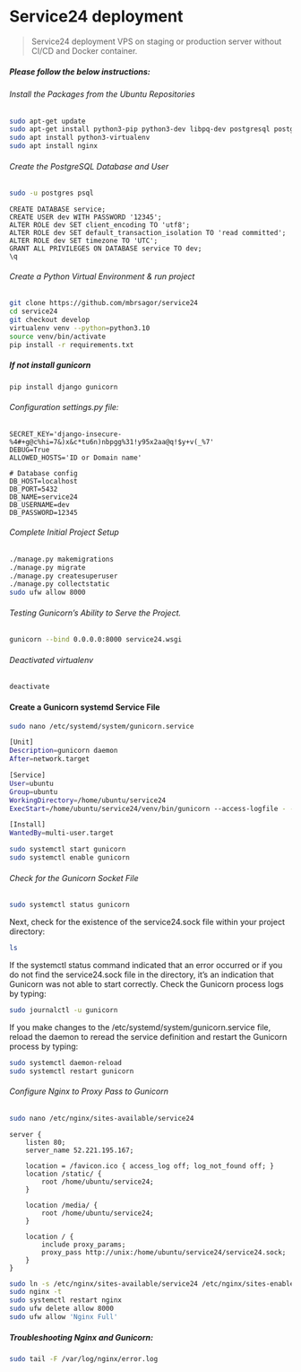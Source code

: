 # Service24 deployment

> Service24 deployment VPS on staging or production server without CI/CD and Docker container.

##### Please follow the below instructions:

###### Install the Packages from the Ubuntu Repositories
```bash
sudo apt-get update
sudo apt-get install python3-pip python3-dev libpq-dev postgresql postgresql-contrib nginx
sudo apt install python3-virtualenv
sudo apt install nginx
```

###### Create the PostgreSQL Database and User
```bash
sudo -u postgres psql
```

```postgresql
CREATE DATABASE service;
CREATE USER dev WITH PASSWORD '12345';
ALTER ROLE dev SET client_encoding TO 'utf8';
ALTER ROLE dev SET default_transaction_isolation TO 'read committed';
ALTER ROLE dev SET timezone TO 'UTC';
GRANT ALL PRIVILEGES ON DATABASE service TO dev;
\q
```

###### Create a Python Virtual Environment & run project
```bash
git clone https://github.com/mbrsagor/service24
cd service24
git checkout develop
virtualenv venv --python=python3.10
source venv/bin/activate
pip install -r requirements.txt
```

##### If not install gunicorn
```bash
pip install django gunicorn
```

###### Configuration settings.py file:
```.dotenv
SECRET_KEY='django-insecure-%4#+g@c%hi=7&)x&c*tu6n)nbpgg%31!y95x2aa@q!$y+v(_%7'
DEBUG=True
ALLOWED_HOSTS='ID or Domain name'

# Database config
DB_HOST=localhost
DB_PORT=5432
DB_NAME=service24
DB_USERNAME=dev
DB_PASSWORD=12345
```


###### Complete Initial Project Setup

```bash
./manage.py makemigrations
./manage.py migrate
./manage.py createsuperuser
./manage.py collectstatic
sudo ufw allow 8000
```

###### Testing Gunicorn’s Ability to Serve the Project.
````bash
gunicorn --bind 0.0.0.0:8000 service24.wsgi
````
###### Deactivated virtualenv
```bash
deactivate
```

#### Create a Gunicorn systemd Service File
````bash
sudo nano /etc/systemd/system/gunicorn.service
````
```bash
[Unit]
Description=gunicorn daemon
After=network.target

[Service]
User=ubuntu
Group=ubuntu
WorkingDirectory=/home/ubuntu/service24
ExecStart=/home/ubuntu/service24/venv/bin/gunicorn --access-logfile - --workers 3 --bind unix:/home/ubuntu/service24/service24.sock service24.wsgi:application

[Install]
WantedBy=multi-user.target
```

```bash
sudo systemctl start gunicorn
sudo systemctl enable gunicorn
```

###### Check for the Gunicorn Socket File
````bash
sudo systemctl status gunicorn
````

Next, check for the existence of the service24.sock file within your project directory:
````bash
ls
````

If the systemctl status command indicated that an error occurred or if you do not find the service24.sock file in the directory, it’s an indication that Gunicorn was not able to start correctly. Check the Gunicorn process logs by typing:
````bash
sudo journalctl -u gunicorn
````

If you make changes to the /etc/systemd/system/gunicorn.service file, reload the daemon to reread the service definition and restart the Gunicorn process by typing:

````bash
sudo systemctl daemon-reload
sudo systemctl restart gunicorn
````

###### Configure Nginx to Proxy Pass to Gunicorn
```bash
sudo nano /etc/nginx/sites-available/service24
```
````nginx configuration
server {
    listen 80;
    server_name 52.221.195.167;

    location = /favicon.ico { access_log off; log_not_found off; }
    location /static/ {
        root /home/ubuntu/service24;
    }

    location /media/ {
        root /home/ubuntu/service24;
    }

    location / {
        include proxy_params;
        proxy_pass http://unix:/home/ubuntu/service24/service24.sock;
    }
}
````

```bash
sudo ln -s /etc/nginx/sites-available/service24 /etc/nginx/sites-enabled
sudo nginx -t
sudo systemctl restart nginx
sudo ufw delete allow 8000
sudo ufw allow 'Nginx Full'
```
##### Troubleshooting Nginx and Gunicorn:
```bash
sudo tail -F /var/log/nginx/error.log
```
